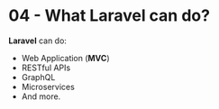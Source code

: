 # 04 - What Laravel can do?

**Laravel** can do:

- Web Application (**MVC**)
- RESTful APIs
- GraphQL
- Microservices
- And more.
